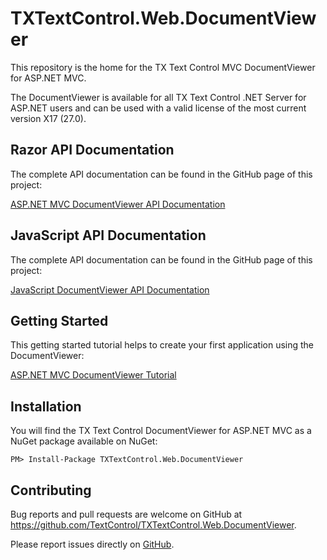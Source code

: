 #  TXTextControl.Web.DocumentViewer

This repository is the home for the TX Text Control MVC DocumentViewer for ASP.NET MVC.

The DocumentViewer is available for all TX Text Control .NET Server for ASP.NET users and can be used with a valid license of the most current version X17 (27.0).

## Razor API Documentation

The complete API documentation can be found in the GitHub page of this project:

[ASP.NET MVC DocumentViewer API Documentation](https://github.com/TextControl/TXTextControl.Web.DocumentViewer/blob/master/docs/DocumentViewerSettings.md)

## JavaScript API Documentation

The complete API documentation can be found in the GitHub page of this project:

[JavaScript DocumentViewer API Documentation](https://github.com/TextControl/TXTextControl.Web.DocumentViewer/blob/master/docs/TXDocumentViewer.md)

## Getting Started

This getting started tutorial helps to create your first application using the DocumentViewer:

[ASP.NET MVC DocumentViewer Tutorial](http://www.textcontrol.com/en_US/support/documentation/getting-started/html5-mvc-viewer/)

## Installation

You will find the TX Text Control DocumentViewer for ASP.NET MVC as a NuGet package available on NuGet:

    PM> Install-Package TXTextControl.Web.DocumentViewer

## Contributing

Bug reports and pull requests are welcome on GitHub at https://github.com/TextControl/TXTextControl.Web.DocumentViewer.

Please report issues directly on [GitHub](https://github.com/TextControl/TXTextControl.Web.DocumentViewer/issues).
